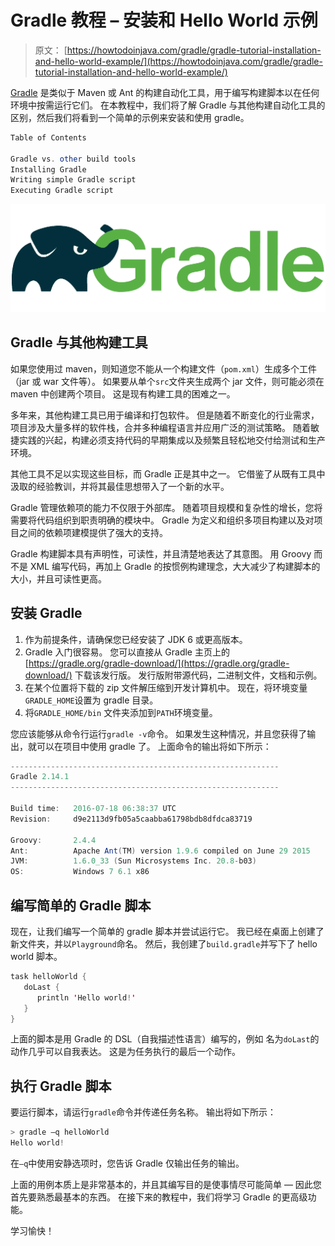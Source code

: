 # Gradle 教程 – 安装和 Hello World 示例

> 原文： [https://howtodoinjava.com/gradle/gradle-tutorial-installation-and-hello-world-example/](https://howtodoinjava.com/gradle/gradle-tutorial-installation-and-hello-world-example/)

[Gradle](https://gradle.org/) 是类似于 Maven 或 Ant 的构建自动化工具，用于编写构建脚本以在任何环境中按需运行它们。 在本教程中，我们将了解 Gradle 与其他构建自动化工具的区别，然后我们将看到一个简单的示例来安装和使用 gradle。

```java
Table of Contents

Gradle vs. other build tools
Installing Gradle
Writing simple Gradle script
Executing Gradle script
```

![Gradle](img/5718f5e4d6df73ba162961e21a815228.png)

## Gradle 与其他构建工具

如果您使用过 maven，则知道您不能从一个构建文件（`pom.xml`）生成多个工件（jar 或 war 文件等）。 如果要从单个`src`文件夹生成两个 jar 文件，则可能必须在 maven 中创建两个项目。 这是现有构建工具的困难之一。

多年来，其他构建工具已用于编译和打包软件。 但是随着不断变化的行业需求，项目涉及大量多样的软件栈，合并多种编程语言并应用广泛的测试策略。 随着敏捷实践的兴起，构建必须支持代码的早期集成以及频繁且轻松地交付给测试和生产环境。

其他工具不足以实现这些目标，而 Gradle 正是其中之一。 它借鉴了从既有工具中汲取的经验教训，并将其最佳思想带入了一个新的水平。

Gradle 管理依赖项的能力不仅限于外部库。 随着项目规模和复杂性的增长，您将需要将代码组织到职责明确的模块中。 Gradle 为定义和组织多项目构建以及对项目之间的依赖项建模提供了强大的支持。

Gradle 构建脚本具有声明性，可读性，并且清楚地表达了其意图。 用 Groovy 而不是 XML 编写代码，再加上 Gradle 的按惯例构建理念，大大减少了构建脚本的大小，并且可读性更高。

## 安装 Gradle

1.  作为前提条件，请确保您已经安装了 JDK 6 或更高版本。
2.  Gradle 入门很容易。 您可以直接从 Gradle 主页上的 [https://gradle.org/gradle-download/](https://gradle.org/gradle-download/) 下载该发行版。 发行版附带源代码，二进制文件，文档和示例。
3.  在某个位置将下载的 zip 文件解压缩到开发计算机中。 现在，将环境变量`GRADLE_HOME`设置为 gradle 目录。
4.  将`GRADLE_HOME/bin` 文件夹添加到`PATH`环境变量。

您应该能够从命令行运行`gradle -v`命令。 如果发生这种情况，并且您获得了输出，就可以在项目中使用 gradle 了。 上面命令的输出将如下所示：

```java
------------------------------------------------------------
Gradle 2.14.1
------------------------------------------------------------

Build time:   2016-07-18 06:38:37 UTC
Revision:     d9e2113d9fb05a5caabba61798bdb8dfdca83719

Groovy:       2.4.4
Ant:          Apache Ant(TM) version 1.9.6 compiled on June 29 2015
JVM:          1.6.0_33 (Sun Microsystems Inc. 20.8-b03)
OS:           Windows 7 6.1 x86
```

## 编写简单的 Gradle 脚本

现在，让我们编写一个简单的 gradle 脚本并尝试运行它。 我已经在桌面上创建了新文件夹，并以`Playground`命名。 然后，我创建了`build.gradle`并写下了 hello world 脚本。

```java
task helloWorld {
   doLast {
      println 'Hello world!'
   }
}

```

上面的脚本是用 Gradle 的 DSL（自我描述性语言）编​​写的，例如 名为`doLast`的动作几乎可以自我表达。 这是为任务执行的最后一个动作。

## 执行 Gradle 脚本

要运行脚本，请运行`gradle`命令并传递任务名称。 输出将如下所示：

```java
> gradle –q helloWorld
Hello world!

```

在`–q`中使用安静选项时，您告诉 Gradle 仅输出任务的输出。

上面的用例本质上是非常基本的，并且其编写目的是使事情尽可能简单 — 因此您首先要熟悉最基本的东西。 在接下来的教程中，我们将学习 Gradle 的更高级功能。

学习愉快！